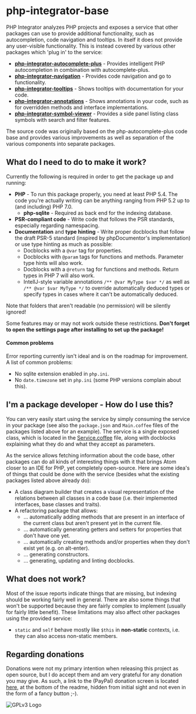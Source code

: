 # php-integrator-base

PHP Integrator analyzes PHP projects and exposes a service that other packages can use to provide additional functionality, such as autocompletion, code navigation and tooltips. In itself it does
not provide any user-visible functionality. This is instead covered by various other packages which
'plug in' to the service:
  * **[php-integrator-autocomplete-plus](https://github.com/Gert-dev/php-integrator-autocomplete-plus)** - Provides intelligent PHP autocompletion in combination with autocomplete-plus.
  * **[php-integrator-navigation](https://github.com/Gert-dev/php-integrator-navigation)** - Provides code navigation and go to functionality.
  * **[php-integrator-tooltips](https://github.com/Gert-dev/php-integrator-tooltips)** - Shows tooltips with documentation for your code.
  * **[php-integrator-annotations](https://github.com/Gert-dev/php-integrator-annotations)** - Shows annotations in your code, such as for overridden methods and interface implementations.
  * **[php-integrator-symbol-viewer](https://github.com/tocjent/php-integrator-symbol-viewer)** - Provides a side panel listing class symbols with search and filter features.

The source code was originally based on the php-autocomplete-plus code base and provides various
improvements as well as separation of the various components into separate packages.

## What do I need to do to make it work?
Currently the following is required in order to get the package up and running:
  * **PHP** - To run this package properly, you need at least PHP 5.4. The code you're actually writing can be anything ranging from PHP 5.2 up to (and including) PHP 7.0.
    * **php-sqlite** - Required as back end for the indexing database.
  * **PSR-compliant code** - Write code that follows the PSR standards, especially regarding namespacing.
  * **Documentation** and **type hinting** - Write proper docblocks that follow the draft PSR-5 standard (inspired by phpDocumentor's implementation) or use type hinting as much as possible:
    * Docblocks with a `@var` tag for properties.
    * Docblocks with `@param` tags for functions and methods. Parameter type hints will also work.
    * Docblocks with a `@return` tag for functions and methods. Return types in PHP 7 will also work.
    * IntellJ-style variable annotations `/** @var MyType $var */` as well as `/** @var $var MyType */` to override automatically deduced types or specify types in cases where it can't be automatically deduced.

Note that folders that aren't readable (no permission) will be silently ignored!

Some features may or may not work outside these restrictions. **Don't forget to open the settings page after installing to set up the package!**

#### Common problems
Error reporting currently isn't ideal and is on the roadmap for improvement. A list of common problems:
  * No sqlite extension enabled in `php.ini`.
  * No `date.timezone` set in `php.ini` (some PHP versions complain about this).

## I'm a package developer - How do I use this?
You can very easily start using the service by simply consuming the service in your package (see also the `package.json` and `Main.coffee` files of the packages listed above for an example). The service is a single exposed class, which is located in the [Service.coffee](https://github.com/Gert-dev/php-integrator-base/blob/master/lib/Service.coffee) file, along with docblocks explaining what they do and what they accept as parameters.

As the service allows fetching information about the code base, other packages can do all kinds of interesting things with it that brings Atom closer to an IDE for PHP, yet completely open-source. Here are some idea's of things that could be done with the service (besides what the existing packages listed above already do):
* A class diagram builder that creates a visual representation of the relations between all classes in a code base (i.e. their implemented interfaces, base classes and traits).
* A refactoring package that allows:
  * ... automatically adding methods that are present in an interface of the current class but aren't present yet in the current file.
  * ... automatically generating getters and setters for properties that don't have one yet.
  * ... automatically creating methods and/or properties when they don't exist yet (e.g. on alt-enter).
  * ... generating constructors.
  * ... generating, updating and linting docblocks.

## What does not work?
Most of the issue reports indicate things that are missing, but indexing should be working fairly well in general. There are also some things that won't be supported because they are fairly complex to implement (usually for fairly little benefit). These limitations may also affect other packages using the provided service:

* `static` and `self` behave mostly like `$this` in **non-static** contexts, i.e. they can also access non-static members.

## Regarding donations
Donations were not my primary intention when releasing this project as open source, but I do accept them and am very grateful for any donation you may give. As such, a link to the (PayPal) donation screen is located [here](https://www.paypal.com/cgi-bin/webscr?cmd=_s-xclick&hosted_button_id=YKTNLZCRHMRTJ), at the bottom of the readme, hidden from initial sight and not even in the form of a fancy button ;-).

![GPLv3 Logo](http://gplv3.fsf.org/gplv3-127x51.png)
